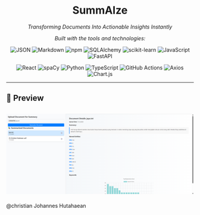 <div align="center">

# **SummAIze**

*Transforming Documents Into Actionable Insights Instantly*



*Built with the tools and technologies:*

![JSON](https://img.shields.io/badge/JSON-black?logo=json&logoColor=white)
![Markdown](https://img.shields.io/badge/Markdown-000000?logo=markdown&logoColor=white)
![npm](https://img.shields.io/badge/npm-CB3837?logo=npm&logoColor=white)
![SQLAlchemy](https://img.shields.io/badge/SQLAlchemy-d74e09?logo=python&logoColor=white)
![scikit-learn](https://img.shields.io/badge/scikitlearn-f7931e?logo=scikit-learn&logoColor=white)
![JavaScript](https://img.shields.io/badge/JavaScript-f7df1e?logo=javascript&logoColor=black)
![FastAPI](https://img.shields.io/badge/FastAPI-009688?logo=fastapi&logoColor=white)

![React](https://img.shields.io/badge/React-61DAFB?logo=react&logoColor=white)
![spaCy](https://img.shields.io/badge/spaCy-00A6E8?logo=spacy&logoColor=white)
![Python](https://img.shields.io/badge/Python-3776AB?logo=python&logoColor=white)
![TypeScript](https://img.shields.io/badge/TypeScript-007ACC?logo=typescript&logoColor=white)
![GitHub Actions](https://img.shields.io/badge/GitHub%20Actions-2088FF?logo=github-actions&logoColor=white)
![Axios](https://img.shields.io/badge/Axios-5A29E4?logo=axios&logoColor=white)
![Chart.js](https://img.shields.io/badge/Chart.js-FF6384?logo=chart.js&logoColor=white)

</div>



---


## 📸 Preview

![Hasil Summarize](./images/hasil%20summarize.png)
---
@christian Johannes Hutahaean

</div>
